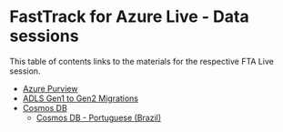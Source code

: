 # FastTrack for Azure Live - Data sessions

This table of contents links to the materials for the respective FTA Live session.

- [Azure Purview](./purview/readme.md)
- [ADLS Gen1 to Gen2 Migrations](./adls-migration/readme.md)
- [Cosmos DB](./cosmosdb/readme.md)
  - [Cosmos DB - Portuguese (Brazil)](./cosmosdb/readme-portuguese.md)